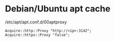 # Debian/Ubuntu apt cache

/etc/apt/apt.conf.d/00aptproxy

    Acquire::http::Proxy "http://<ip>:3142";
    Acquire::https::Proxy "false";

